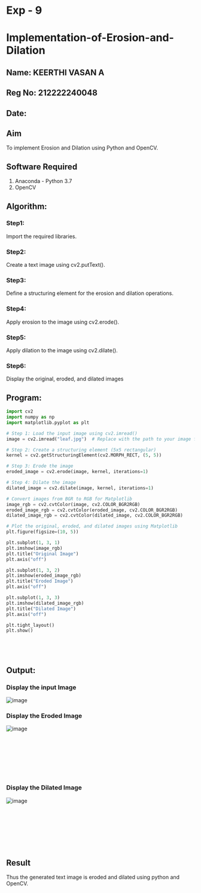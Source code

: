 # Exp - 9
# Implementation-of-Erosion-and-Dilation
## Name: KEERTHI VASAN A
## Reg No: 212222240048
## Date: 
## Aim
To implement Erosion and Dilation using Python and OpenCV.
## Software Required
1. Anaconda - Python 3.7
2. OpenCV
## Algorithm:
### Step1:
Import the required libraries.
<br>


### Step2:
Create a text image using cv2.putText().
<br>

### Step3:
Define a structuring element for the erosion and dilation operations.
<br>

### Step4:
Apply erosion to the image using cv2.erode().
<br>

### Step5:
Apply dilation to the image using cv2.dilate().
<br>

### Step6:
Display the original, eroded, and dilated images
 
## Program:

``` Python
import cv2
import numpy as np
import matplotlib.pyplot as plt

# Step 1: Load the input image using cv2.imread()
image = cv2.imread("leaf.jpg")  # Replace with the path to your image file

# Step 2: Create a structuring element (5x5 rectangular)
kernel = cv2.getStructuringElement(cv2.MORPH_RECT, (5, 5))

# Step 3: Erode the image
eroded_image = cv2.erode(image, kernel, iterations=1)

# Step 4: Dilate the image
dilated_image = cv2.dilate(image, kernel, iterations=1)

# Convert images from BGR to RGB for Matplotlib
image_rgb = cv2.cvtColor(image, cv2.COLOR_BGR2RGB)
eroded_image_rgb = cv2.cvtColor(eroded_image, cv2.COLOR_BGR2RGB)
dilated_image_rgb = cv2.cvtColor(dilated_image, cv2.COLOR_BGR2RGB)

# Plot the original, eroded, and dilated images using Matplotlib
plt.figure(figsize=(10, 5))

plt.subplot(1, 3, 1)
plt.imshow(image_rgb)
plt.title("Original Image")
plt.axis("off")

plt.subplot(1, 3, 2)
plt.imshow(eroded_image_rgb)
plt.title("Eroded Image")
plt.axis("off")

plt.subplot(1, 3, 3)
plt.imshow(dilated_image_rgb)
plt.title("Dilated Image")
plt.axis("off")

plt.tight_layout()
plt.show()






```
## Output:

### Display the input Image
![image](https://github.com/user-attachments/assets/bf338ac6-586d-4469-81ed-71a8270aaa86)

### Display the Eroded Image
![image](https://github.com/user-attachments/assets/533b27ae-4c72-40fd-9c7c-161b42747170)

<br>
<br>
<br>
<br>
<br>
<br>

### Display the Dilated Image
![image](https://github.com/user-attachments/assets/f5cb28f9-a85b-4410-9d1b-ec375a819a5e)

<br>
<br>
<br>
<br>
<br>
<br>

## Result
Thus the generated text image is eroded and dilated using python and OpenCV.
